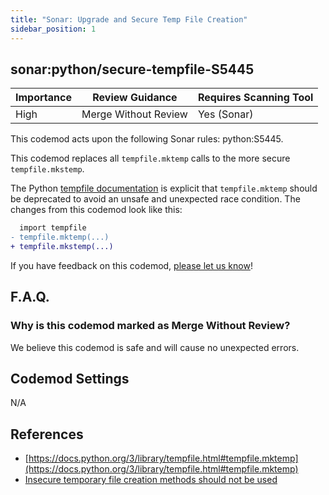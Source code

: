 ```yaml
---
title: "Sonar: Upgrade and Secure Temp File Creation"
sidebar_position: 1
---
```


## sonar:python/secure-tempfile-S5445

| Importance | Review Guidance      | Requires Scanning Tool |
| ---------- | -------------------- | ---------------------- |
| High       | Merge Without Review | Yes (Sonar)            |

This codemod acts upon the following Sonar rules: python:S5445.

This codemod replaces all `tempfile.mktemp` calls to the more secure `tempfile.mkstemp`.

The Python [tempfile documentation](https://docs.python.org/3/library/tempfile.html#tempfile.mktemp) is explicit
that `tempfile.mktemp` should be deprecated to avoid an unsafe and unexpected race condition.
The changes from this codemod look like this:

```diff
  import tempfile
- tempfile.mktemp(...)
+ tempfile.mkstemp(...)
```

If you have feedback on this codemod, [please let us know](mailto:feedback@pixee.ai)!

## F.A.Q.

### Why is this codemod marked as Merge Without Review?

We believe this codemod is safe and will cause no unexpected errors.

## Codemod Settings

N/A

## References

- [https://docs.python.org/3/library/tempfile.html#tempfile.mktemp](https://docs.python.org/3/library/tempfile.html#tempfile.mktemp)
- [Insecure temporary file creation methods should not be used](https://rules.sonarsource.com/python/type/Vulnerability/RSPEC-5445/)
